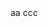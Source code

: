 <!DOCTYPE html> 
<html> 
 <head> 
   <meta charset='utf-8'> 
   <title>1</title> 
 </head> 
 <body> 
   aa   ccc
 </body> 
</html>
